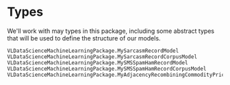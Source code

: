 # Types
We'll work with may types in this package, including some abstract types that will be used to define the structure of our models.

```@docs
VLDataScienceMachineLearningPackage.MySarcasmRecordModel
VLDataScienceMachineLearningPackage.MySarcasmRecordCorpusModel
VLDataScienceMachineLearningPackage.MySMSSpamHamRecordModel
VLDataScienceMachineLearningPackage.MySMSSpamHamRecordCorpusModel
VLDataScienceMachineLearningPackage.MyAdjacencyRecombiningCommodityPriceTree
```